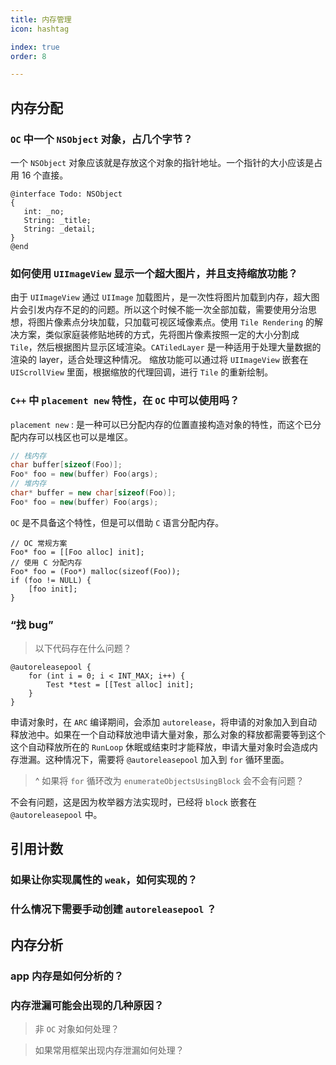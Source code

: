 ```yaml
---
title: 内存管理
icon: hashtag

index: true
order: 8

---
```


<!-- more -->

## 内存分配

### `OC` 中一个 `NSObject` 对象，占几个字节？

  一个 `NSObject` 对象应该就是存放这个对象的指针地址。一个指针的大小应该是占用 16 个直接。

  ```objc
  @interface Todo: NSObject 
  {
     int: _no;
     String: _title;
     String: _detail;
  }
  @end
  ```

### 如何使用 `UIImageView` 显示一个超大图片，并且支持缩放功能？

  由于 `UIImageView` 通过 `UIImage` 加载图片，是一次性将图片加载到内存，超大图片会引发内存不足的的问题。所以这个时候不能一次全部加载，需要使用分治思想，将图片像素点分块加载，只加载可视区域像素点。使用 `Tile Rendering` 的解决方案，类似家庭装修贴地砖的方式，先将图片像素按照一定的大小分割成 `Tile`，然后根据图片显示区域渲染。`CATiledLayer` 是一种适用于处理大量数据的渲染的 layer，适合处理这种情况。
  缩放功能可以通过将 `UIImageView` 嵌套在 `UIScrollView` 里面，根据缩放的代理回调，进行 `Tile` 的重新绘制。
  
### `C++` 中 `placement new` 特性，在 `OC` 中可以使用吗？

  `placement new` : 是一种可以已分配内存的位置直接构造对象的特性，而这个已分配内存可以栈区也可以是堆区。
  
  ```cpp
  // 栈内存
  char buffer[sizeof(Foo)]; 
  Foo* foo = new(buffer) Foo(args);
  // 堆内存
  char* buffer = new char[sizeof(Foo)]; 
  Foo* foo = new(buffer) Foo(args);
  ```
  
  `OC` 是不具备这个特性，但是可以借助 `C` 语言分配内存。
  
  ```objc
  // OC 常规方案
  Foo* foo = [[Foo alloc] init];
  // 使用 C 分配内存
  Foo* foo = (Foo*) malloc(sizeof(Foo));
  if (foo != NULL) {
      [foo init];
  }
  ```
  
### “找 bug” 

> 以下代码存在什么问题？

```objc
@autoreleasepool {
    for (int i = 0; i < INT_MAX; i++) {
        Test *test = [[Test alloc] init];
    }
}
```
  
  申请对象时，在 `ARC` 编译期间，会添加 `autorelease`，将申请的对象加入到自动释放池中。如果在一个自动释放池申请大量对象，那么对象的释放都需要等到这个这个自动释放所在的 `RunLoop` 休眠或结束时才能释放，申请大量对象时会造成内存泄漏。这种情况下，需要将 `@autoreleasepool` 加入到 `for` 循环里面。

> ^ 如果将 `for` 循环改为 `enumerateObjectsUsingBlock` 会不会有问题？

  不会有问题，这是因为枚举器方法实现时，已经将 `block` 嵌套在 `@autoreleasepool` 中。
  
## 引用计数

### 如果让你实现属性的 `weak`，如何实现的？

### 什么情况下需要手动创建 `autoreleasepool` ？

## 内存分析

### app 内存是如何分析的？

### 内存泄漏可能会出现的几种原因？
    
  > 非 `OC` 对象如何处理？

  > 如果常用框架出现内存泄漏如何处理？